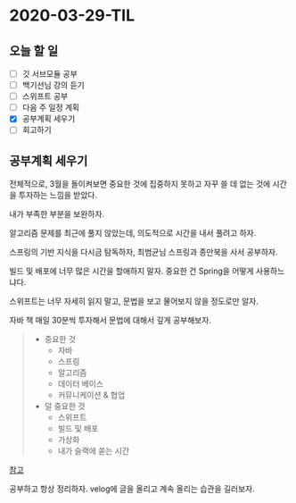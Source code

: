 # 2020-03-29-TIL

## 오늘 할 일

- [ ] 깃 서브모듈 공부
- [ ] 백기선님 강의 듣기
- [ ] 스위프트 공부
- [ ] 다음 주 일정 계획
- [x] 공부계획 세우기
- [ ] 회고하기

## 공부계획 세우기

전체적으로, 3월을 돌이켜보면 중요한 것에 집중하지 못하고 자꾸 쓸 데 없는 것에 시간을 투자하는 느낌을 받았다.

내가 부족한 부분을 보완하자.

알고리즘 문제를 최근에 풀지 않았는데, 의도적으로 시간을 내서 풀려고 하자.

스프링의 기반 지식을 다시금 탐독하자, 최범균님 스프링과 종만북을 사서 공부하자.

빌드 및 배포에 너무 많은 시간을 할애하지 말자. 중요한 건 Spring을 어떻게 사용하느냐다.

스위프트는 너무 자세히 읽지 말고, 문법을 보고 물어보지 않을 정도로만 알자.

자바 책 매일 30분씩 투자해서 문법에 대해서 깊게 공부해보자.

> - 중요한 것
>   - 자바
>   - 스프링
>   - 알고리즘
>   - 데이터 베이스
>   - 커뮤니케이션 & 협업
> - 덜 중요한 것
>   - 스위프트
>   - 빌드 및 배포
>   - 가상화
>   - 내가 슬랙에 쏟는 시간

[참고](https://blog.naver.com/gngh0101/221295353117)

공부하고 항상 정리하자. velog에 글을 올리고 계속 올리는 습관을 길러보자.

